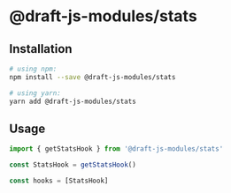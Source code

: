 # @draft-js-modules/stats

## Installation

```sh
# using npm:
npm install --save @draft-js-modules/stats

# using yarn:
yarn add @draft-js-modules/stats
```

## Usage

```js
import { getStatsHook } from '@draft-js-modules/stats'

const StatsHook = getStatsHook()

const hooks = [StatsHook]
```
